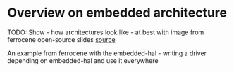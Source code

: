 # Overview on embedded architecture

TODO: Show - how architectures look like - at best with image from ferrocene open-source slides [source](https://rust-training.ferrous-systems.com/latest/slides/rust-bare-metal#/3)

An example from ferrocene with the embedded-hal - writing a driver depending on embedded-hal and
use it everywhere
